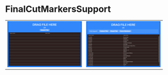 # FinalCutMarkersSupport

|  |  |
|----------------|:---------:|
| <img src="https://github.com/sapgv/FinalCutMarkersSupport/blob/main/FinalCutMarkers1.png" width="400"> | <img src="https://github.com/sapgv/FinalCutMarkersSupport/blob/main/FinalCutMarkers2.png" width="400"> |

